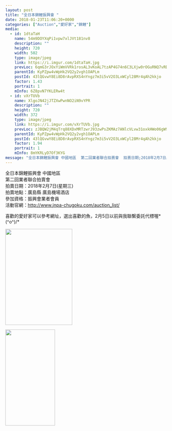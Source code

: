 ```yaml
---
layout: post
title: "全日本錦鯉振興會 " 
date: 2018-01-23T11:06:20+0000 
categories: ["Auction","愛好家","錦鯉"] 
media:
  - id: 1dtaTaH
    name: 54m9DOYXqPi1vpw7xlJVt181nv8
    description: ""   
    height: 720
    width: 502
    type: image/jpeg
    link: https://i.imgur.com/1dtaTaH.jpg
    prevLoc: 6qmG3rJOxYiWmVVRk1rosAL3vKoAL7tzAP4G74n6C3LXjw0rOGuRNQ7vRDR4tOx89RWorNhqAGMPVR6ES8E6PJ42x2c1pXgnrmJxfgM7DnRlQqURLnmp8RvqF7gl9OkvM9ujvBGqOQkpuDZQQyPrQwsP0y76QjNkCymq9E88zlf5KZA8E44qsVmAOJVBDNfy6jQggyEvC2kBVBw7Xvu1l49X9kNghomqnMYWNnsAEz86gjg5t1Z4MWE4QlU9YMXOpx76
    parentId: KyPZpw4vWpHk2VQ2y2vgh1OAPLm
    postId: 43lQGvwY8Ei8D8rAvpRXS4nYngz7m3i5vV2O3LxWCyl28Mr4qAh2kkjo
    factor: 1.43
    portrait: 1
    mInfo: 6Z8pvN7YKLERw4t
  - id: vXrTUVb
    name: XlgoJN42jJTZXwPwnNO2iN9vYPR
    description: ""   
    height: 720
    width: 372
    type: image/jpeg
    link: https://i.imgur.com/vXrTUVb.jpg
    prevLoc: zJBQW2jM4qTrq88XDxMRTzwrJ93zwPsZKMAz7ANlcVLvw31oxkHWo06gW9WZFR7L582x1qu68m7KOYxnTp3p2kpVMLCw1AkQLJkYS7JQpjN8GniJmPNWzJqWU4O7lvYAVBTBKmXMgpgPUENNwYQP59C3pDMQPznvIXGRkXo0Eyu3RRmE1MP9UlVwLzzZ00cypRpD3ON1U0W51wyDgAuzDwVr5q9GFY7v9zPL08tn4V5WGvDBcP8nrkWxv2CPoKWO7wv1UBZ
    parentId: KyPZpw4vWpHk2VQ2y2vgh1OAPLm
    postId: 43lQGvwY8Ei8D8rAvpRXS4nYngz7m3i5vV2O3LxWCyl28Mr4qAh2kkjo
    factor: 1.94
    portrait: 1
    mInfo: 8mYKRLyD7Of3KYG
message: "全日本錦鯉振興會 中國地區  第二回業者聯合拍賣會  拍賣日期;2018年2月7日星期三  拍賣地點;廣島縣 廣島機場酒店  參加資格;振興會業者會員  活動官網;http;www.jnpa-chugoku.comauction_list    喜歡的愛好家可以參考網址，選出喜歡的魚，2月5日以前與我聯繫委託代標喔o"
---
```


全日本錦鯉振興會 中國地區  
第二回業者聯合拍賣會  
拍賣日期：2018年2月7日(星期三)  
拍賣地點：廣島縣 廣島機場酒店  
參加資格：振興會業者會員  
活動官網：http://www.jnpa-chugoku.com/auction_list/  
  
喜歡的愛好家可以參考網址，選出喜歡的魚，2月5日以前與我聯繫委託代標喔*\(^o^)/*


[//]: #media:  
<a href="https://i.imgur.com/1dtaTaH.jpg"><img src="https://i.imgur.com/1dtaTaH.jpg" height="300" width="209" /></a> 
  

<a href="https://i.imgur.com/vXrTUVb.jpg"><img src="https://i.imgur.com/vXrTUVb.jpg" height="300" width="155" /></a> 
 
